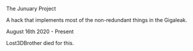 The Junuary Project

A hack that implements most of the non-redundant things in the Gigaleak.

August 16th 2020 - Present

Lost3DBrother died for this.
